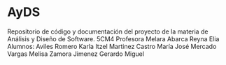 # AyDS
Repositorio de código y documentación del proyecto de la materia de Análisis y Diseño de Software.
5CM4
Profesora Melara Abarca Reyna Elia
Alumnos:
Aviles Romero Karla Itzel
Martinez Castro María José
Mercado Vargas Melisa
Zamora Jimenez Gerardo Miguel
